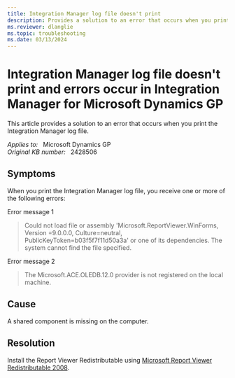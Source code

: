 ```yaml
---
title: Integration Manager log file doesn't print
description: Provides a solution to an error that occurs when you print the Integration Manager log file.
ms.reviewer: dlanglie
ms.topic: troubleshooting
ms.date: 03/13/2024
---
```

# Integration Manager log file doesn't print and errors occur in Integration Manager for Microsoft Dynamics GP

This article provides a solution to an error that occurs when you print the Integration Manager log file.

_Applies to:_ &nbsp; Microsoft Dynamics GP  
_Original KB number:_ &nbsp; 2428506

## Symptoms

When you print the Integration Manager log file, you receive one or more of the following errors:

Error message 1

> Could not load file or assembly 'Microsoft.ReportViewer.WinForms, Version =9.0.0.0, Culture=neutral, PublicKeyToken=b03f5f7f11d50a3a' or one of its dependencies. The system cannot find the file specified.

Error message 2

> The Microsoft.ACE.OLEDB.12.0 provider is not registered on the local machine.

## Cause

A shared component is missing on the computer.

## Resolution

Install the Report Viewer Redistributable using [Microsoft Report Viewer Redistributable 2008](https://www.microsoft.com/download/search.aspx?q=reportviewer).
